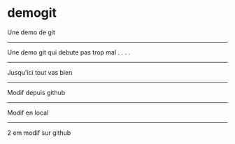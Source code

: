 # demogit
Une demo de git

___________________________________

Une demo git qui debute pas trop mal
.
.
.
.

____________________________________

Jusqu'ici tout vas bien

____________________________________

Modif depuis github

____________________________________

Modif en local

_____________________________________

2 em modif sur github



